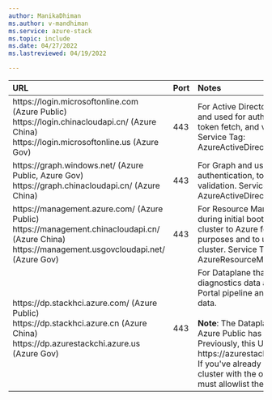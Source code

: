 ```yaml
---
author: ManikaDhiman
ms.author: v-mandhiman
ms.service: azure-stack
ms.topic: include
ms.date: 04/27/2022
ms.lastreviewed: 04/19/2022

---
```


|  URL | Port | Notes |
|  :---| :---| :---|
| https\://login.microsoftonline.com  (Azure Public)<br>https\://login.chinacloudapi.cn/ (Azure China)<br>https\://login.microsoftonline.us (Azure Gov)  | 443  | For Active Directory Authority and used for authentication, token fetch, and validation. Service Tag: AzureActiveDirectory. |
|   https\://graph.windows.net/ (Azure Public, Azure Gov)<br>https\://graph.chinacloudapi.cn/  (Azure China)  | 443 | For Graph and used for authentication, token fetch, and validation. Service Tag:  AzureActiveDirectory. |
|   https\://management.azure.com/  (Azure Public)<br>https\://management.chinacloudapi.cn/ (Azure China)<br>https\://management.usgovcloudapi.net/ (Azure Gov) | 443 | For Resource Manager and used during initial bootstrapping of the cluster to Azure for registration purposes and to unregister the cluster. Service Tag: AzureResourceManager. |
|   https\://dp.stackhci.azure.com/ (Azure Public)<br>https\://dp.stackhci.azure.cn (Azure China)<br>https\://dp.azurestackchi.azure.us (Azure Gov) | 443 | For Dataplane that pushes up diagnostics data and used in the Portal pipeline and pushes billing data.<br><br>**Note**: The Dataplane URL for Azure Public has been updated. Previously, this URL was: https\://azurestackhci.azurefd.net. If you've already registered your cluster with the old URL, you must allowlist the old URL as well.|